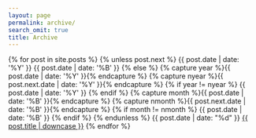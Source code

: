 ```yaml
---
layout: page
permalink: archive/
search_omit: true
title: Archive
---
```


{% for post in site.posts %}
{% unless post.next %}
{{ post.date | date: '%Y' }}
{{ post.date | date: '%B' }}
{% else %}
{% capture year %}{{ post.date | date: '%Y' }}{% endcapture %}
{% capture nyear %}{{ post.next.date | date: '%Y' }}{% endcapture %}
{% if year != nyear %}
{{ post.date | date: '%Y' }}
{% endif %}
{% capture month %}{{ post.date | date: '%B' }}{% endcapture %}
{% capture nmonth %}{{ post.next.date | date: '%B' }}{% endcapture %}
{% if month != nmonth %}
{{ post.date | date: '%B' }}
{% endif %}
{% endunless %}
{{ post.date | date: "%d" }}
<a href="{{ post.url }}">{{ post.title | downcase }}</a>
{% endfor %}
